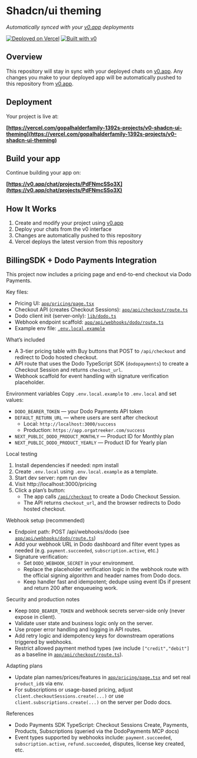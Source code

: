 # Shadcn/ui theming

*Automatically synced with your [v0.app](https://v0.app) deployments*

[![Deployed on Vercel](https://img.shields.io/badge/Deployed%20on-Vercel-black?style=for-the-badge&logo=vercel)](https://vercel.com/gopalhalderfamily-1392s-projects/v0-shadcn-ui-theming)
[![Built with v0](https://img.shields.io/badge/Built%20with-v0.app-black?style=for-the-badge)](https://v0.app/chat/projects/PdFNmcSSo3X)

## Overview

This repository will stay in sync with your deployed chats on [v0.app](https://v0.app).
Any changes you make to your deployed app will be automatically pushed to this repository from [v0.app](https://v0.app).

## Deployment

Your project is live at:

**[https://vercel.com/gopalhalderfamily-1392s-projects/v0-shadcn-ui-theming](https://vercel.com/gopalhalderfamily-1392s-projects/v0-shadcn-ui-theming)**

## Build your app

Continue building your app on:

**[https://v0.app/chat/projects/PdFNmcSSo3X](https://v0.app/chat/projects/PdFNmcSSo3X)**

## How It Works

1. Create and modify your project using [v0.app](https://v0.app)
2. Deploy your chats from the v0 interface
3. Changes are automatically pushed to this repository
4. Vercel deploys the latest version from this repository

## BillingSDK + Dodo Payments Integration

This project now includes a pricing page and end-to-end checkout via Dodo Payments.

Key files:
- Pricing UI: [`app/pricing/page.tsx`](app/pricing/page.tsx)
- Checkout API (creates Checkout Sessions): [`app/api/checkout/route.ts`](app/api/checkout/route.ts)
- Dodo client init (server-only): [`lib/dodo.ts`](lib/dodo.ts)
- Webhook endpoint scaffold: [`app/api/webhooks/dodo/route.ts`](app/api/webhooks/dodo/route.ts)
- Example env file: [`.env.local.example`](.env.local.example)

What’s included
- A 3-tier pricing table with Buy buttons that POST to `/api/checkout` and redirect to Dodo hosted checkout.
- API route that uses the Dodo TypeScript SDK (`dodopayments`) to create a Checkout Session and returns `checkout_url`.
- Webhook scaffold for event handling with signature verification placeholder.

Environment variables
Copy `.env.local.example` to `.env.local` and set values:
- `DODO_BEARER_TOKEN` — your Dodo Payments API token
- `DEFAULT_RETURN_URL` — where users are sent after checkout
  - Local: `http://localhost:3000/success`
  - Production: `https://app.orgatreeker.com/success`
- `NEXT_PUBLIC_DODO_PRODUCT_MONTHLY` — Product ID for Monthly plan
- `NEXT_PUBLIC_DODO_PRODUCT_YEARLY` — Product ID for Yearly plan

Local testing
1) Install dependencies if needed:
   npm install
2) Create `.env.local` using `.env.local.example` as a template.
3) Start dev server:
   npm run dev
4) Visit http://localhost:3000/pricing
5) Click a plan’s button:
   - The app calls [`/api/checkout`](app/api/checkout/route.ts) to create a Dodo Checkout Session.
   - The API returns `checkout_url`, and the browser redirects to Dodo hosted checkout.

Webhook setup (recommended)
- Endpoint path: POST /api/webhooks/dodo (see [`app/api/webhooks/dodo/route.ts`](app/api/webhooks/dodo/route.ts))
- Add your webhook URL in Dodo dashboard and filter event types as needed (e.g. `payment.succeeded`, `subscription.active`, etc.)
- Signature verification:
  - Set `DODO_WEBHOOK_SECRET` in your environment.
  - Replace the placeholder verification logic in the webhook route with the official signing algorithm and header names from Dodo docs.
  - Keep handler fast and idempotent; dedupe using event IDs if present and return 200 after enqueueing work.

Security and production notes
- Keep `DODO_BEARER_TOKEN` and webhook secrets server-side only (never expose in client).
- Validate user state and business logic only on the server.
- Use proper error handling and logging in API routes.
- Add retry logic and idempotency keys for downstream operations triggered by webhooks.
- Restrict allowed payment method types (we include `["credit","debit"]` as a baseline in [`app/api/checkout/route.ts`](app/api/checkout/route.ts)).

Adapting plans
- Update plan names/prices/features in [`app/pricing/page.tsx`](app/pricing/page.tsx) and set real `product_id`s via env.
- For subscriptions or usage-based pricing, adjust `client.checkoutSessions.create(...)` or use `client.subscriptions.create(...)` on the server per Dodo docs.

References
- Dodo Payments SDK TypeScript: Checkout Sessions Create, Payments, Products, Subscriptions (queried via the DodoPayments MCP docs)
- Event types supported by webhooks include: `payment.succeeded`, `subscription.active`, `refund.succeeded`, disputes, license key created, etc.
